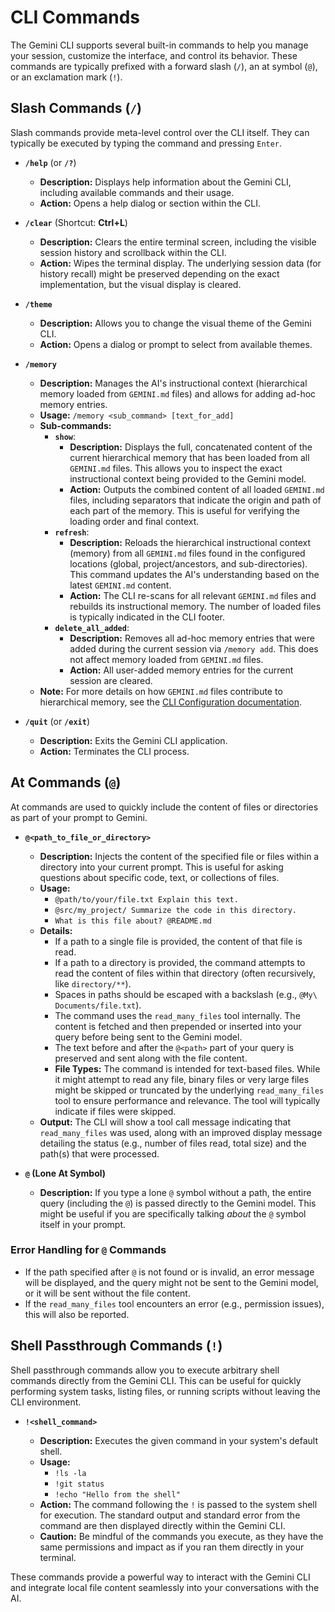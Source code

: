 # CLI Commands

The Gemini CLI supports several built-in commands to help you manage your session, customize the interface, and control its behavior. These commands are typically prefixed with a forward slash (`/`), an at symbol (`@`), or an exclamation mark (`!`).

## Slash Commands (`/`)

Slash commands provide meta-level control over the CLI itself. They can typically be executed by typing the command and pressing `Enter`.

- **`/help`** (or **`/?`**)

  - **Description:** Displays help information about the Gemini CLI, including available commands and their usage.
  - **Action:** Opens a help dialog or section within the CLI.

- **`/clear`** (Shortcut: **Ctrl+L**)

  - **Description:** Clears the entire terminal screen, including the visible session history and scrollback within the CLI.
  - **Action:** Wipes the terminal display. The underlying session data (for history recall) might be preserved depending on the exact implementation, but the visual display is cleared.

- **`/theme`**

  - **Description:** Allows you to change the visual theme of the Gemini CLI.
  - **Action:** Opens a dialog or prompt to select from available themes.

- **`/memory`**

  - **Description:** Manages the AI's instructional context (hierarchical memory loaded from `GEMINI.md` files) and allows for adding ad-hoc memory entries.
  - **Usage:** `/memory <sub_command> [text_for_add]`
  - **Sub-commands:**
    - **`show`**:
      - **Description:** Displays the full, concatenated content of the current hierarchical memory that has been loaded from all `GEMINI.md` files. This allows you to inspect the exact instructional context being provided to the Gemini model.
      - **Action:** Outputs the combined content of all loaded `GEMINI.md` files, including separators that indicate the origin and path of each part of the memory. This is useful for verifying the loading order and final context.
    - **`refresh`**:
      - **Description:** Reloads the hierarchical instructional context (memory) from all `GEMINI.md` files found in the configured locations (global, project/ancestors, and sub-directories). This command updates the AI's understanding based on the latest `GEMINI.md` content.
      - **Action:** The CLI re-scans for all relevant `GEMINI.md` files and rebuilds its instructional memory. The number of loaded files is typically indicated in the CLI footer.
    - **`delete_all_added`**:
      - **Description:** Removes all ad-hoc memory entries that were added during the current session via `/memory add`. This does not affect memory loaded from `GEMINI.md` files.
      - **Action:** All user-added memory entries for the current session are cleared.
  - **Note:** For more details on how `GEMINI.md` files contribute to hierarchical memory, see the [CLI Configuration documentation](./configuration.md#4-geminimd-files-hierarchical-instructional-context).

- **`/quit`** (or **`/exit`**)
  - **Description:** Exits the Gemini CLI application.
  - **Action:** Terminates the CLI process.

## At Commands (`@`)

At commands are used to quickly include the content of files or directories as part of your prompt to Gemini.

- **`@<path_to_file_or_directory>`**

  - **Description:** Injects the content of the specified file or files within a directory into your current prompt. This is useful for asking questions about specific code, text, or collections of files.
  - **Usage:**
    - `@path/to/your/file.txt Explain this text.`
    - `@src/my_project/ Summarize the code in this directory.`
    - `What is this file about? @README.md`
  - **Details:**
    - If a path to a single file is provided, the content of that file is read.
    - If a path to a directory is provided, the command attempts to read the content of files within that directory (often recursively, like `directory/**`).
    - Spaces in paths should be escaped with a backslash (e.g., `@My\ Documents/file.txt`).
    - The command uses the `read_many_files` tool internally. The content is fetched and then prepended or inserted into your query before being sent to the Gemini model.
    - The text before and after the `@<path>` part of your query is preserved and sent along with the file content.
    - **File Types:** The command is intended for text-based files. While it might attempt to read any file, binary files or very large files might be skipped or truncated by the underlying `read_many_files` tool to ensure performance and relevance. The tool will typically indicate if files were skipped.
  - **Output:** The CLI will show a tool call message indicating that `read_many_files` was used, along with an improved display message detailing the status (e.g., number of files read, total size) and the path(s) that were processed.

- **`@` (Lone At Symbol)**
  - **Description:** If you type a lone `@` symbol without a path, the entire query (including the `@`) is passed directly to the Gemini model. This might be useful if you are specifically talking _about_ the `@` symbol itself in your prompt.

### Error Handling for `@` Commands

- If the path specified after `@` is not found or is invalid, an error message will be displayed, and the query might not be sent to the Gemini model, or it will be sent without the file content.
- If the `read_many_files` tool encounters an error (e.g., permission issues), this will also be reported.

## Shell Passthrough Commands (`!`)

Shell passthrough commands allow you to execute arbitrary shell commands directly from the Gemini CLI. This can be useful for quickly performing system tasks, listing files, or running scripts without leaving the CLI environment.

- **`!<shell_command>`**

  - **Description:** Executes the given command in your system's default shell.
  - **Usage:**
    - `!ls -la`
    - `!git status`
    - `!echo "Hello from the shell"`
  - **Action:** The command following the `!` is passed to the system shell for execution. The standard output and standard error from the command are then displayed directly within the Gemini CLI.
  - **Caution:** Be mindful of the commands you execute, as they have the same permissions and impact as if you ran them directly in your terminal.

These commands provide a powerful way to interact with the Gemini CLI and integrate local file content seamlessly into your conversations with the AI.
